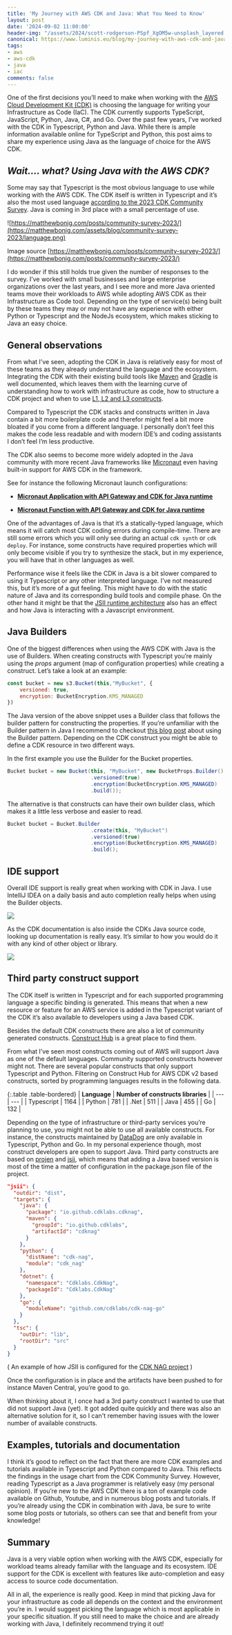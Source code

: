 ```yaml
---
title: 'My Journey with AWS CDK and Java: What You Need to Know'
layout: post
date: '2024-09-02 11:00:00'
header-img: "/assets/2024/scott-rodgerson-PSpf_XgOM5w-unsplash_layered.jpg"
canonical: https://www.luminis.eu/blog/my-journey-with-aws-cdk-and-java-what-you-need-to-know/
tags:
- aws
- aws-cdk
- java
- iac
comments: false
---
```


One of the first decisions you’ll need to make when working with the [AWS Cloud Development Kit (CDK)](https://aws.amazon.com/cdk/) is choosing the language for writing your Infrastructure as Code (IaC). The CDK currently supports TypeScript, JavaScript, Python, Java, C#, and Go. Over the past few years, I’ve worked with the CDK in Typescript, Python and Java. While there is ample information available online for TypeScript and Python, this post aims to share my experience using Java as the language of choice for the AWS CDK.

## *Wait…. what? Using Java with the AWS CDK?*

Some may say that Typescript is the most obvious language to use while working with the AWS CDK. The CDK itself is written in Typescript and it’s also the most used language [according to the 2023 CDK Community Survey](https://matthewbonig.com/posts/community-survey-2023/). Java is coming in 3rd place with a small percentage of use.

![https://matthewbonig.com/posts/community-survey-2023/](https://matthewbonig.com/assets/blog/community-survey-2023/language.png)

Image source [https://matthewbonig.com/posts/community-survey-2023/](https://matthewbonig.com/posts/community-survey-2023/)

I do wonder if this still holds true given the number of responses to the survey. I’ve worked with small businesses and large enterprise organizations over the last years, and I see more and more Java oriented teams move their workloads to AWS while adopting AWS CDK as their Infrastructure as Code tool. Depending on the type of service(s) being built by these teams they may or may not have any experience with either Python or Typescript and the NodeJs ecosystem, which makes sticking to Java an easy choice.

## General observations

From what I’ve seen, adopting the CDK in Java is relatively easy for most of these teams as they already understand the language and the ecosystem. Integrating the CDK with their existing build tools like [Maven](https://maven.apache.org) and [Gradle](https://gradle.org) is well documented, which leaves them with the learning curve of understanding how to work with infrastructure as code, how to structure a CDK project and when to use [L1, L2 and L3 constructs](https://docs.aws.amazon.com/cdk/v2/guide/constructs.html).

Compared to Typescript the CDK stacks and constructs written in Java contain a bit more boilerplate code and therefor might feel a bit more bloated if you come from a different language. I personally don’t feel this makes the code less readable and with modern IDE’s and coding assistants I don’t feel I’m less productive.

The CDK also seems to become more widely adopted in the Java community with more recent Java frameworks like [Micronaut](https://micronaut.io) even having built-in support for AWS CDK in the framework.

See for instance the following Micronaut launch configurations:

* [**Micronaut Application with API Gateway and CDK for Java runtime**](https://micronaut.io/launch?type=DEFAULT&javaVersion=JDK_11&features=aws-lambda&features=aws-cdk&features=amazon-api-gateway)
    
* [**Micronaut Function with API Gateway and CDK for Java runtime**](https://micronaut.io/launch?type=FUNCTION&javaVersion=JDK_11&features=aws-lambda&features=aws-cdk&features=amazon-api-gateway)
    

One of the advantages of Java is that it’s a statically-typed language, which means it will catch most CDK coding errors during compile-time. There are still some errors which you will only see during an actual `cdk synth` or `cdk deploy`. For instance, some constructs have required properties which will only become visible if you try to synthesize the stack, but in my experience, you will have that in other languages as well.

Performance wise it feels like the CDK in Java is a bit slower compared to using it Typescript or any other interpreted language. I’ve not measured this, but it’s more of a gut feeling. This might have to do with the static nature of Java and its corresponding build tools and compile phase. On the other hand it might be that the [JSII runtime architecture](https://aws.github.io/jsii/overview/runtime-architecture/) also has an effect and how Java is interacting with a Javascript environment.

## Java Builders

One of the biggest differences when using the AWS CDK with Java is the use of Builders. When creating constructs with Typescript you’re mainly using the *props* argument (map of configuration properties) while creating a construct. Let’s take a look at an example:

```jsx
const bucket = new s3.Bucket(this,"MyBucket", {
    versioned: true,
    encryption: BucketEncryption.KMS_MANAGED
})
```

The Java version of the above snippet uses a Builder class that follows the builder pattern for constructing the properties. If you’re unfamiliar with the Builder pattern in Java I recommend to checkout [this blog post](https://blogs.oracle.com/javamagazine/post/exploring-joshua-blochs-builder-design-pattern-in-java) about using the Builder pattern. Depending on the CDK construct you might be able to define a CDK resource in two different ways.

In the first example you use the Builder for the Bucket properties.

```java
Bucket bucket = new Bucket(this, "MyBucket", new BucketProps.Builder()
                           .versioned(true)
                           .encryption(BucketEncryption.KMS_MANAGED)
                           .build());
```

The alternative is that constructs can have their own builder class, which makes it a little less verbose and easier to read.

```java
Bucket bucket = Bucket.Builder
                           .create(this, "MyBucket")
                           .versioned(true)
                           .encryption(BucketEncryption.KMS_MANAGED)
                           .build();
```

## IDE support

Overall IDE support is really great when working with CDK in Java. I use IntelliJ IDEA on a daily basis and auto completion really helps when using the Builder objects.

![](/assets/2024/cdk_java_auto_complete.jpg)

As the CDK documentation is also inside the CDKs Java source code, looking up documentation is really easy. It’s similar to how you would do it with any kind of other object or library.

![](/assets/2024/cdk_java_docs.jpg)

## Third party construct support

The CDK itself is written in Typescript and for each supported programming language a specific binding is generated. This means that when a new resource or feature for an AWS service is added in the Typescript variant of the CDK it’s also available to developers using a Java based CDK.

Besides the default CDK constructs there are also a lot of community generated constructs. [Construct Hub](https://constructs.dev) is a great place to find them.

From what I’ve seen most constructs coming out of AWS will support Java as one of the default languages. Community supported constructs however might not. There are several popular constructs that only support Typescript and Python. Filtering on Construct Hub for AWS CDK v2 based constructs, sorted by programming languages results in the following data.

{:.table .table-bordered}
| **Language** | **Number of constructs libraries** |
| --- | --- |
| Typescript | 1164 |
| Python | 781 |
| .Net | 511 |
| Java | 455 |
| Go | 132 |

Depending on the type of infrastructure or third-party services you’re planning to use, you might not be able to use all available constructs. For instance, the constructs maintained by [DataDog](https://constructs.dev/packages/datadog-cdk-constructs-v2/) are only available in Typescript, Python and Go. In my personal experience though, most construct developers are open to support Java. Third party constructs are based on [projen](https://projen.io) and [jsii](https://aws.github.io/jsii/), which means that adding a Java based version is most of the time a matter of configuration in the package.json file of the project.

```json
"jsii": {
  "outdir": "dist",
  "targets": {
    "java": {
      "package": "io.github.cdklabs.cdknag",
      "maven": {
        "groupId": "io.github.cdklabs",
        "artifactId": "cdknag"
      }
    },
    "python": {
      "distName": "cdk-nag",
      "module": "cdk_nag"
    },
    "dotnet": {
      "namespace": "Cdklabs.CdkNag",
      "packageId": "Cdklabs.CdkNag"
    },
    "go": {
      "moduleName": "github.com/cdklabs/cdk-nag-go"
    }
  },
  "tsc": {
    "outDir": "lib",
    "rootDir": "src"
  }
}
```

( An example of how JSII is configured for the [CDK NAG project](https://github.com/cdklabs/cdk-nag) )

Once the configuration is in place and the artifacts have been pushed to for instance Maven Central, you’re good to go.

When thinking about it, I once had a 3rd party construct I wanted to use that did not support Java (yet). It got added quite quickly and there was also an alternative solution for it, so I can't remember having issues with the lower number of available constructs.

## Examples, tutorials and documentation

I think it’s good to reflect on the fact that there are more CDK examples and tutorials available in Typescript and Python compared to Java. This reflects the findings in the usage chart from the CDK Community Survey. However, reading Typescript as a Java programmer is relatively easy (my personal opinion). If you’re new to the AWS CDK there is a ton of example code available on Github, Youtube, and in numerous blog posts and tutorials. If you’re already using the CDK in combination with Java, be sure to write some blog posts or tutorials, so others can see that and benefit from your knowledge!

## Summary

Java is a very viable option when working with the AWS CDK, especially for workload teams already familiar with the language and its ecosystem. IDE support for the CDK is excellent with features like auto-completion and easy access to source code documentation.

All in all, the experience is really good. Keep in mind that picking Java for your infrastructure as code all depends on the context and the environment you’re in. I would suggest picking the language which is most applicable in your specific situation. If you still need to make the choice and are already working with Java, I definitely recommend trying it out!

